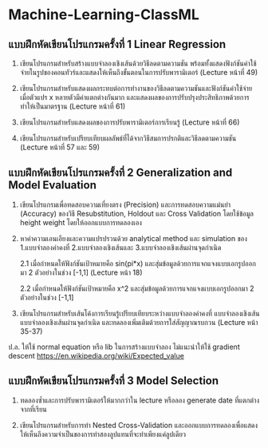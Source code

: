 # Machine-Learning-ClassML
## แบบฝึกหัดเขียนโปรแกรมครั้งที่ 1 Linear Regression
1. เขียนโปรแกรมสำหรับสร้างแบบจำลองเชิงเส้นด้วยวิธีลดตามความชัน พร้อมทั้งแสดงฟังก์ชันค่าใช้จ่ายในรูปของคอนทัวร์และแสดงให้เห็นถึงขั้นตอนในการปรับพารามิเตอร์ (Lecture หน้าที่ 49)

2. เขียนโปรแกรมสำหรับแสดงผลกระทบต่อการทำงานของวิธีลดตามความชันและฟังก์ชันค่าใช้จ่าย เมื่อตัวแปร x หลายตัวมีค่าแตกต่างกันมาก และแสดงผลของการปรับปรุงประสิทธิภาพด้วยการทำให้เป็นมาตรฐาน (Lecture หน้าที่ 61)

3. เขียนโปรแกรมสำหรับแสดงผลของการปรับพารามิเตอร์การเรียนรู้ (Lecture หน้าที่ 66)

4. เขียนโปรแกรมสำหรับเปรียบเทียบผลลัพธ์ที่ได้จากวิธีสมการปรกติและวิธีลดตามความชัน (Lecture หน้าที่ 57 และ 59)

## แบบฝึกหัดเขียนโปรแกรมครั้งที่ 2 Generalization and Model Evaluation
1. เขียนโปรแกรมเพื่อทดสอบความเที่ยงตรง (Precision) และการทดสอบความแม่นยํา (Accuracy) ของวิธี Resubstitution, Holdout และ Cross Validation โดยใช้ข้อมูล height weight โดยให้ออกแบบการทดลองเอง 


2. หาค่าความเอนเอียงและความแปรปรวนด้วย analytical method และ simulation ของ 1.แบบจำลองค่าคงที่ 2.แบบจำลองเชิงเส้นและ 3.แบบจำลองเชิงเส้นผ่านจุดกำเนิด

    2.1 เมื่อกำหนดให้ฟังก์ชันเป้าหมายคือ sin(pi*x) และสุ่มข้อมูลด้วยการแจกแจงแบบเอกรูปออกมา 2 ตัวอย่างในช่วง [-1,1] (Lecture หน้า 18)

    2.2 เมื่อกำหนดให้ฟังก์ชันเป้าหมายคือ x^2 และสุ่มข้อมูลด้วยการแจกแจงแบบเอกรูปออกมา 2 ตัวอย่างในช่วง [-1,1] 

3. เขียนโปรแกรมสำหรับเส้นโค้งการเรียนรู้เปรียบเทียบระหว่างแบบจำลองค่าคงที่ แบบจำลองเชิงเส้น แบบจำลองเชิงเส้นผ่านจุดกำเนิด และทดลองเพิ่มเติมด้วยการใส่สัญญาณรบกวน (Lecture หน้า 35-37)

ป.ล. ให้ใช้ normal equation หรือ lib ในการสร้างแบบจำลอง ไม่แนะนำให้ใช้ gradient descent
https://en.wikipedia.org/wiki/Expected_value

## แบบฝึกหัดเขียนโปรแกรมครั้งที่ 3 Model Selection
1. ทดลองซ้ำและการปรับพารามิเตอร์ให้มากกว่าใน lecture หรือลอง generate date ที่แตกต่างจากที่เรียน

2. เขียนโปรแกรมสำหรับการทำ Nested Cross-Validation และออกแบบการทดลองเพื่อแสดงให้เห็นถึงความจำเป็นของการทำสองลูปแทนที่จะทำเพียงแค่ลูปเดียว
